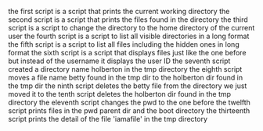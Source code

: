 the first script is a script that prints the current working directory 
the second script is a script that prints the files found in the directory
the third script is a script to change the directory to the home directory of the current user
the fourth script is a script to list all visible directories in a long format
the fifth script is a script to list all files including the hidden ones in long format
the sixth script is a script that displays files just like the one before but instead of the username it displays the user ID
the seventh script created a directory name holberton in the tmp directory
the eighth script moves a file name betty found in the tmp dir to the holberton dir found in the tmp dir
the ninth script deletes the betty file from the directory we just moved it to
the tenth script deletes the holberton dir found in the tmp directory
the eleventh script changes the pwd to the one before
the twelfth script prints files in the pwd parent dir and the boot directory 
the thirteenth script prints the detail of the file 'iamafile' in the tmp directory
